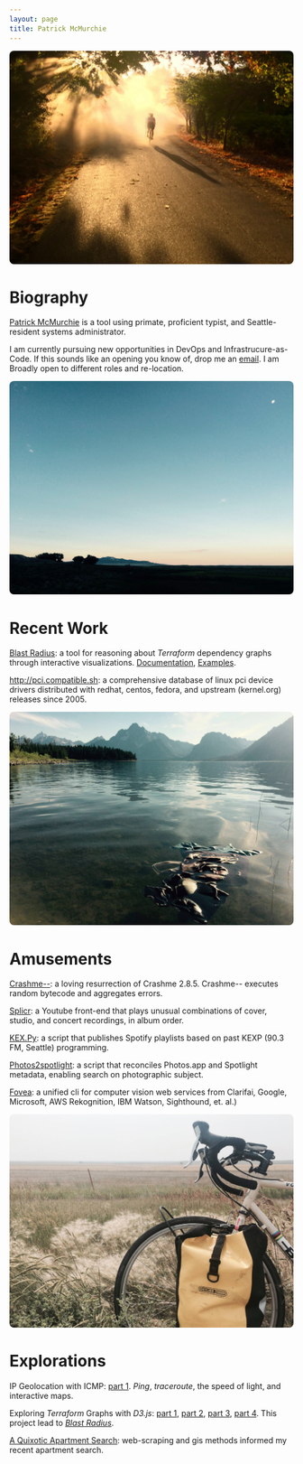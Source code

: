 ```yaml
---
layout: page
title: Patrick McMurchie
---
```


<img src="/assets/footer/streetsweeper.jpg" style="border-radius: 8px;">

# Biography

<a href="mailto:patrick.mcmurchie@gmail.com">Patrick McMurchie</a> is a tool using primate, proficient typist, and Seattle-resident systems administrator.

I am currently pursuing new opportunities in DevOps and Infrastrucure-as-Code. If this sounds like an opening you know of, drop me an <a href="mailto:patrick.mcmurchie@gmail.com">email</a>. I am Broadly open to different roles and re-location.

<img src="/assets/footer/utahdawn.jpg" style="border-radius: 8px;">

# Recent Work

[Blast Radius](http://www.github.com/28mm/blast-radius): a tool for reasoning about *Terraform* dependency graphs through interactive visualizations. [Documentation](https://28mm.github.io/blast-radius-docs/), [Examples](https://28mm.github.io/blast-radius-docs/examples/).

<http://pci.compatible.sh>: a comprehensive database of linux pci device drivers distributed with redhat, centos, fedora, and upstream (kernel.org) releases since 2005.

<img src="/assets/footer/jacksonlaundry.jpg" style="border-radius: 8px;">

# Amusements

[Crashme--](https://www.github.com/28mm/Crashme--): a loving resurrection of Crashme 2.8.5. Crashme-- executes random bytecode and aggregates errors.

[Splicr](https://www.github.com/28mm/Splicr): a Youtube front-end that plays unusual combinations of cover, studio, and concert recordings, in album order.

[KEX.Py](https://www.github.com/28mm/KEX.Py): a script that publishes Spotify playlists based on past KEXP (90.3 FM, Seattle) programming.

[Photos2spotlight](https://28mm.github.io/notes/osx-photo-search): a script that reconciles Photos.app and Spotlight metadata, enabling search on photographic subject.

[Fovea](https://www.github.com/28mm/Fovea): a unified cli for computer vision web services from Clarifai, Google, Microsoft, AWS Rekognition, IBM Watson, Sighthound, et. al.) 


<img src="/assets/footer/eastside.jpg" style="border-radius: 8px;">

# Explorations

IP Geolocation with ICMP: [part 1](/notes/echo-location). *Ping*, *traceroute*, the speed of light, and interactive maps.

Exploring *Terraform* Graphs with *D3.js*: [part 1](/notes/d3-terraform-graphs), [part 2](/notes/d3-terraform-graphs-2), [part 3](/notes/terraform-graphs-3), [part 4](/notes/d3-terraform-graphs-4). This project lead to *[Blast Radius](https://www.github.com/28mm/blast-radius)*. 

[A Quixotic Apartment Search](/notes/a-quixotic-apartment-search): web-scraping and gis methods informed my recent apartment search.

